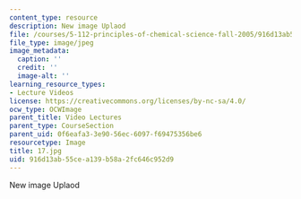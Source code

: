 ```yaml
---
content_type: resource
description: New image Uplaod
file: /courses/5-112-principles-of-chemical-science-fall-2005/916d13ab55cea139b58a2fc646c952d9_17.jpg
file_type: image/jpeg
image_metadata:
  caption: ''
  credit: ''
  image-alt: ''
learning_resource_types:
- Lecture Videos
license: https://creativecommons.org/licenses/by-nc-sa/4.0/
ocw_type: OCWImage
parent_title: Video Lectures
parent_type: CourseSection
parent_uid: 0f6eafa3-3e90-56ec-6097-f69475356be6
resourcetype: Image
title: 17.jpg
uid: 916d13ab-55ce-a139-b58a-2fc646c952d9
---
```

New image Uplaod